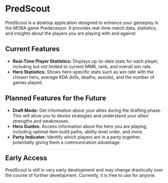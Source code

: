 # PredScout

PredScout is a desktop application designed to enhance your gameplay in the MOBA game Predecessor. It provides real-time match data, statistics, and insights about the players you are playing with and against.

## Current Features

- **Real-Time Player Statistics:** Displays up-to-date stats for each player, including but not limited to current MMR, rank, and overall win rate.
- **Hero Statistics:** Shows hero-specific stats such as win rate with the chosen hero, average KDA (kills, deaths, assists), and the number of games played.

## Planned Features for the Future

- **Draft Mode:** Get information about your allies during the drafting phase. This will allow you to devise strategies and understand your allies' strengths and weaknesses.
- **Hero Guides:** Access information about the hero you are playing, including optimal item build paths, ability level order, and more.
- **Party Indicator:** Identify which players are in a party together, potentially giving them a communication advantage.

## Early Access

PredScout is still in very early development and may change drastically over the course of further development. Currently, it is free to use for anyone.
